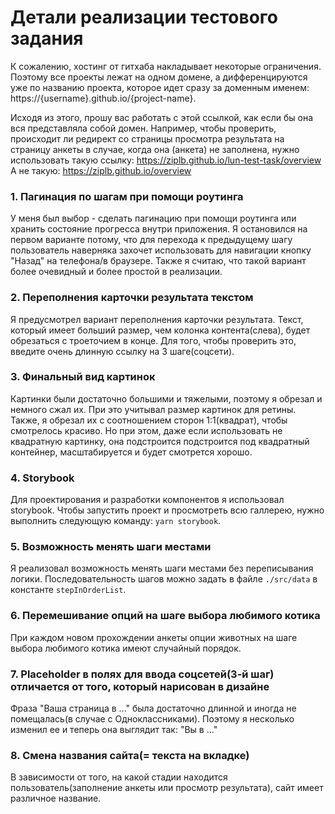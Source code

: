# Детали реализации тестового задания
К сожалению, хостинг от гитхаба накладывает некоторые ограничения. Поэтому все проекты лежат на одном домене, а дифференцируются уже по названию проекта, которое идет сразу за доменным именем:
https://{username}.github.io/{project-name}.

Исходя из этого, прошу вас работать с этой ссылкой, как если бы она вся представляла собой домен. Например, чтобы проверить, происходит ли редирект со страницы просмотра результата на страницу анкеты в случае, когда она (анкета) не заполнена, нужно использовать такую ссылку:
https://ziplb.github.io/lun-test-task/overview
А не такую:
https://ziplb.github.io/overview

### 1. Пагинация по шагам при помощи роутинга
У меня был выбор - сделать пагинацию при помощи роутинга или хранить состояние прогресса внутри приложения. Я остановился на первом варианте потому, что для перехода к предыдущему шагу пользователь наверняка захочет использовать для навигации кнопку "Назад" на телефона/в браузере. Также я считаю, что такой вариант более очевидный и более простой в реализации.
### 2. Переполнения карточки результата текстом 
Я предусмотрел вариант переполнения карточки результата. Текст, который имеет больший размер, чем колонка контента(слева), будет обрезаться с троеточием в конце. Для того, чтобы проверить это, введите очень длинную ссылку на 3 шаге(соцсети).
### 3. Финальный вид картинок
Картинки были достаточно большими и тяжелыми, поэтому я обрезал и немного сжал их. При это учитывал размер картинок для ретины. Также, я обрезал их с соотношением сторон 1:1(квадрат), чтобы смотрелось красиво. Но при этом, даже если использовать не квадратную картинку, она подстроится подстроится под квадратный контейнер, масштабируется и будет смотрется хорошо.
### 4. Storybook
Для проектирования и разработки компонентов я использовал storybook. Чтобы запустить проект и просмотреть всю галлерею, нужно выполнить следующую команду: `yarn storybook`.
### 5. Возможность менять шаги местами
Я реализовал возможность менять шаги местами без переписывания логики. Последовательность шагов можно задать в файле `./src/data` в константе `stepInOrderList`.
### 6. Перемешивание опций на шаге выбора любимого котика
При каждом новом прохождении анкеты опции животных на шаге выбора любимого котика имеют случайный порядок.
### 7. Placeholder в полях для ввода соцсетей(3-й шаг) отличается от того, который нарисован в дизайне
Фраза "Ваша страница в ..." была достаточно длинной и иногда не помещалась(в случае с Одноклассниками). Поэтому я несколько изменил ее и теперь она выглядит так: "Вы в ..."
### 8. Смена названия сайта(= текста на вкладке)
В зависимости от того, на какой стадии находится пользователь(заполнение анкеты или просмотр результата), сайт имеет различное название.
